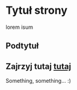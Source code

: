 # Tytuł strony

lorem isum

## Podtytuł

## Zajrzyj tutaj [tutaj](http://onet/.pl)

Something, something... :)
